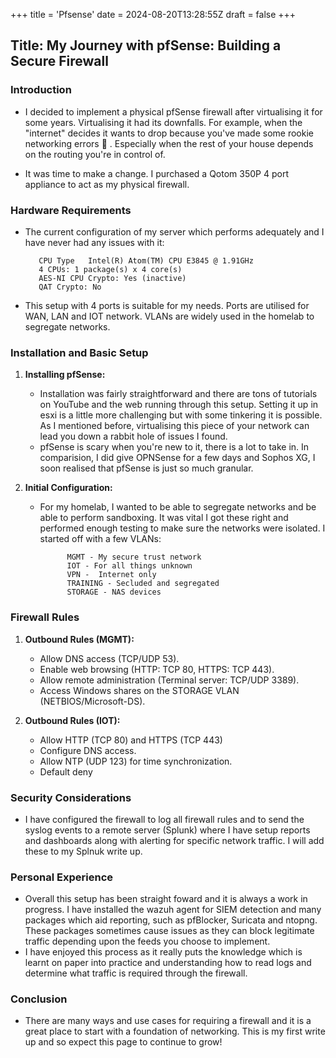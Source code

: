 +++
title = 'Pfsense'
date = 2024-08-20T13:28:55Z
draft = false
+++



## Title: My Journey with pfSense: Building a Secure Firewall

### Introduction
- I decided to implement a physical pfSense firewall after virtualising it for some years. Virtualising it had its downfalls. For example, when the "internet" decides it wants to drop because you've made some rookie networking errors 👀 . Especially when the rest of your house depends on the routing you're in control of. 

- It was time to make a change. I purchased a Qotom 350P 4 port appliance to act as my physical firewall. 

### Hardware Requirements
- The current configuration of my server which performs adequately and I have never had any issues with it:

         CPU Type	Intel(R) Atom(TM) CPU E3845 @ 1.91GHz
         4 CPUs: 1 package(s) x 4 core(s)
         AES-NI CPU Crypto: Yes (inactive)
         QAT Crypto: No
 
- This setup with 4 ports is suitable for my needs. Ports are utilised for WAN, LAN and IOT network. VLANs are widely used in the homelab to segregate networks. 

### Installation and Basic Setup
1. **Installing pfSense:**
   - Installation was fairly straightforward and there are tons of tutorials on YouTube and the web running through this setup. Setting it up in esxi is a little more challenging but with some tinkering it is possible. As I mentioned before, virtualising this piece of your network can lead you down a rabbit hole of issues I found. 
   - pfSense is scary when you're new to it, there is a lot to take in. In comparision, I did give OPNSense for a few days and Sophos XG, I soon realised that pfSense is just so much granular. 

2. **Initial Configuration:**
   - For my homelab, I wanted to be able to segregate networks and be able to perform sandboxing. It was vital I got these right and performed enough testing to make sure the networks were isolated. I started off with a few VLANs:

               MGMT - My secure trust network
               IOT - For all things unknown
               VPN -  Internet only
               TRAINING - Secluded and segregated
               STORAGE - NAS devices   

### Firewall Rules
1. **Outbound Rules (MGMT):**
   - Allow DNS access (TCP/UDP 53).
   - Enable web browsing (HTTP: TCP 80, HTTPS: TCP 443).
   - Allow remote administration (Terminal server: TCP/UDP 3389).
   - Access Windows shares on the STORAGE VLAN (NETBIOS/Microsoft-DS).

2. **Outbound Rules (IOT):**
   - Allow HTTP (TCP 80) and HTTPS (TCP 443)
   - Configure DNS access.
   - Allow NTP (UDP 123) for time synchronization.
   - Default deny

### Security Considerations
- I have configured the firewall to log all firewall rules and to send the syslog events to a remote server (Splunk) where I have setup reports and dashboards along with alerting for specific network traffic. I will add these to my Splnuk write up. 

### Personal Experience
- Overall this setup has been straight foward and it is always a work in progress. I have installed the wazuh agent for SIEM detection and many packages which aid reporting, such as pfBlocker, Suricata and ntopng. These packages sometimes cause issues as they can block legitimate traffic depending upon the feeds you choose to implement. 
- I have enjoyed this process as it really puts the knowledge which is learnt on paper into practice and understanding how to read logs and determine what traffic is required through the firewall. 

### Conclusion
- There are many ways and use cases for requiring a firewall and it is a great place to start with a foundation of networking. This is my first write up and so expect this page to continue to grow!



